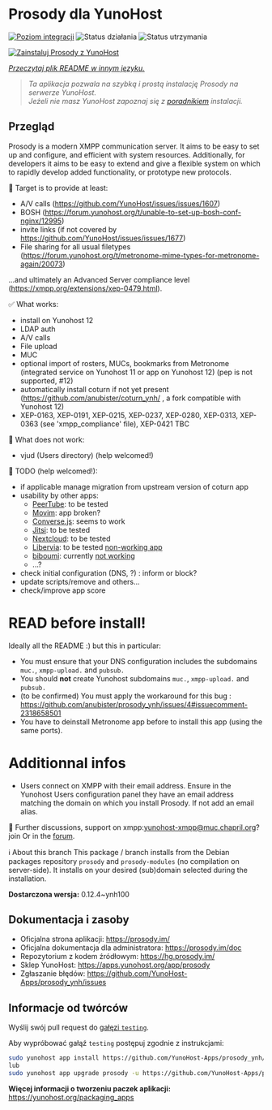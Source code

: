 <!--
To README zostało automatycznie wygenerowane przez <https://github.com/YunoHost/apps/tree/master/tools/readme_generator>
Nie powinno być ono edytowane ręcznie.
-->

# Prosody dla YunoHost

[![Poziom integracji](https://apps.yunohost.org/badge/integration/prosody)](https://ci-apps.yunohost.org/ci/apps/prosody/)
![Status działania](https://apps.yunohost.org/badge/state/prosody)
![Status utrzymania](https://apps.yunohost.org/badge/maintained/prosody)

[![Zainstaluj Prosody z YunoHost](https://install-app.yunohost.org/install-with-yunohost.svg)](https://install-app.yunohost.org/?app=prosody)

*[Przeczytaj plik README w innym języku.](./ALL_README.md)*

> *Ta aplikacja pozwala na szybką i prostą instalację Prosody na serwerze YunoHost.*  
> *Jeżeli nie masz YunoHost zapoznaj się z [poradnikiem](https://yunohost.org/install) instalacji.*

## Przegląd

Prosody is a modern XMPP communication server. It aims to be easy to set up and configure, and efficient with system resources. Additionally, for developers it aims to be easy to extend and give a flexible system on which to rapidly develop added functionality, or prototype new protocols.

🚀 Target is to provide at least:
  * A/V calls (https://github.com/YunoHost/issues/issues/1607) 
  * BOSH (https://forum.yunohost.org/t/unable-to-set-up-bosh-conf-nginx/12995)
  * invite links (if not covered by https://github.com/YunoHost/issues/issues/1677)
  * File sharing for all usual filetypes (https://forum.yunohost.org/t/metronome-mime-types-for-metronome-again/20073)

...and ultimately an Advanced Server compliance level (https://xmpp.org/extensions/xep-0479.html).

✅ What works:
  * install on Yunohost 12
  * LDAP auth
  * A/V calls
  * File upload
  * MUC
  * optional import of rosters, MUCs, bookmarks from Metronome (integrated service on Yunohost 11 or app on Yunohost 12) (pep is not supported, #12)
  * automatically install coturn if not yet present (https://github.com/anubister/coturn_ynh/ , a fork compatible with Yunohost 12)
  * XEP-0163, XEP-0191, XEP-0215, XEP-0237, XEP-0280, XEP-0313, XEP-0363 (see 'xmpp_compliance' file), XEP-0421 TBC

🐞 What does not work:
  * vjud (Users directory) (help welcomed!)

🙋 TODO (help welcomed!):
  * if applicable manage migration from upstream version of coturn app
  * usability by other apps:
    * [PeerTube](https://github.com/YunoHost-Apps/peertube_ynh): to be tested
    * [Movim](https://github.com/YunoHost-Apps/movim_ynh): app broken?
    * [Converse.js](https://github.com/YunoHost-Apps/converse_ynh): seems to work
    * [Jitsi](https://github.com/YunoHost-Apps/jitsi_ynh): to be tested
    * [Nextcloud](https://github.com/YunoHost-Apps/nextcloud_ynh): to be tested
    * [Libervia](https://salut-a-toi.org/): to be tested [non-working app](https://github.com/YunoHost-Apps/sat_ynh)
    * [biboumi](https://github.com/YunoHost-Apps/biboumi_ynh): currently [not working](https://github.com/YunoHost-Apps/biboumi_ynh/issues/29)
    * ...?
  * check initial configuration (DNS, ?) : inform or block?
  * update scripts/remove and others...
  * check/improve app score

# READ before install!
Ideally all the README :) but this in particular:
* You must ensure that your DNS configuration includes the subdomains `muc.`, `xmpp-upload.` and `pubsub.`
* You should **not** create Yunohost subdomains `muc.`, `xmpp-upload.` and `pubsub.`
* (to be confirmed) You must apply the workaround for this bug : https://github.com/anubister/prosody_ynh/issues/4#issuecomment-2318658501
* You have to deinstall Metronome app before to install this app (using the same ports).

# Additionnal infos
* Users connect on XMPP with their email address. Ensure in the Yunohost Users configuration panel they have an email address matching the domain on which you install Prosody. If not add an email alias.


💬 Further discussions, support on xmpp:yunohost-xmpp@muc.chapril.org?join
Or in the [forum](https://forum.yunohost.org/c/apps/11).

ℹ️  About this branch
This package / branch installs from the Debian packages repository `prosody` and `prosody-modules` (no compilation on server-side).
It installs on your desired (sub)domain selected during the installation.




**Dostarczona wersja:** 0.12.4~ynh100
## Dokumentacja i zasoby

- Oficjalna strona aplikacji: <https://prosody.im/>
- Oficjalna dokumentacja dla administratora: <https://prosody.im/doc>
- Repozytorium z kodem źródłowym: <https://hg.prosody.im/>
- Sklep YunoHost: <https://apps.yunohost.org/app/prosody>
- Zgłaszanie błędów: <https://github.com/YunoHost-Apps/prosody_ynh/issues>

## Informacje od twórców

Wyślij swój pull request do [gałęzi `testing`](https://github.com/YunoHost-Apps/prosody_ynh/tree/testing).

Aby wypróbować gałąź `testing` postępuj zgodnie z instrukcjami:

```bash
sudo yunohost app install https://github.com/YunoHost-Apps/prosody_ynh/tree/testing --debug
lub
sudo yunohost app upgrade prosody -u https://github.com/YunoHost-Apps/prosody_ynh/tree/testing --debug
```

**Więcej informacji o tworzeniu paczek aplikacji:** <https://yunohost.org/packaging_apps>
